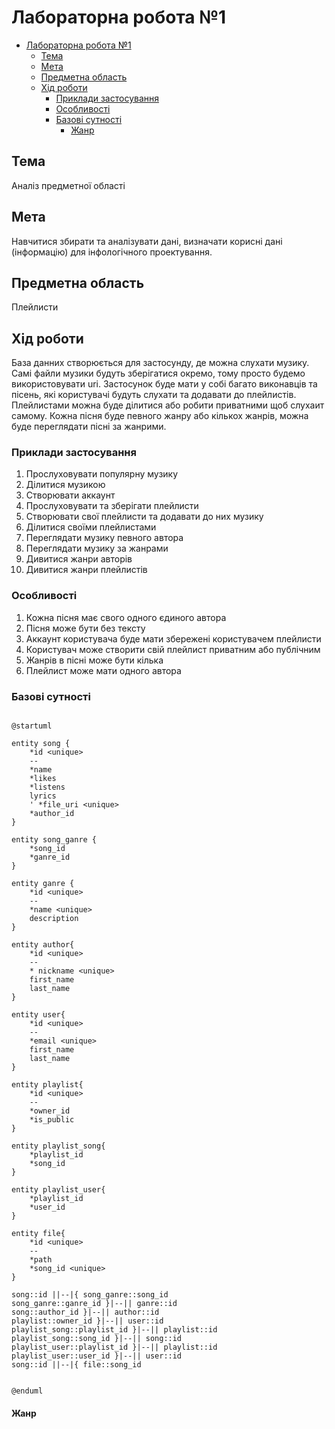 # Лабораторна робота №1

- [Лабораторна робота №1](#лабораторна-робота-1)
  - [Тема](#тема)
  - [Мета](#мета)
  - [Предметна область](#предметна-область)
  - [Хід роботи](#хід-роботи)
    - [Приклади застосування](#приклади-застосування)
    - [Особливості](#особливості)
    - [Базові сутності](#базові-сутності)
      - [Жанр](#жанр)

## Тема

Аналіз предметної області

## Мета

Навчитися збирати та аналізувати дані, визначати корисні дані
(інформацію) для інфологічного проектування.

## Предметна область

Плейлисти

## Хід роботи

База данних створюється для застосунду, де можна слухати музику. Самі файли музики будуть зберігатися окремо, тому просто будемо використовувати uri. Застосунок буде мати у собі багато виконавців та пісень, які користувачі будуть слухати та додавати до плейлистів. Плейлистами можна буде ділитися або робити приватними щоб слухаит самому. Кожна пісня буде певного жанру або кількох жанрів, можна буде переглядати пісні за жанрими.

### Приклади застосування

1. Прослуховувати популярну музику
2. Ділитися музикою
3. Створювати аккаунт
4. Прослуховувати та зберігати плейлисти
5. Створювати свої плейлисти та додавати до них музику
6. Ділитися своїми плейлистами
7. Переглядати музику певного автора
8. Переглядати музику за жанрами
9. Дивитися жанри авторів
10. Дивитися жанри плейлистів

### Особливості

1. Кожна пісня має свого одного єдиного автора
2. Пісня може бути без тексту
3. Аккаунт користувача буде мати збережені користувачем плейлисти
4. Користувач може створити свій плейлист приватним або публічним
5. Жанрів в пісні може бути кілька
6. Плейлист може мати одного автора

### Базові сутності

```plantuml

@startuml

entity song {
    *id <unique>
    --
    *name
    *likes
    *listens
    lyrics
    ' *file_uri <unique>
    *author_id
}

entity song_ganre {
    *song_id 
    *ganre_id
}

entity ganre {
    *id <unique>
    --
    *name <unique>
    description
}

entity author{
    *id <unique>
    --
    * nickname <unique>
    first_name
    last_name
}

entity user{
    *id <unique>
    --
    *email <unique>
    first_name
    last_name
}

entity playlist{
    *id <unique>
    --
    *owner_id
    *is_public
}

entity playlist_song{
    *playlist_id
    *song_id
}

entity playlist_user{
    *playlist_id
    *user_id
}

entity file{
    *id <unique>
    --
    *path
    *song_id <unique>
}

song::id ||--|{ song_ganre::song_id
song_ganre::ganre_id }|--|| ganre::id
song::author_id }|--|| author::id
playlist::owner_id }|--|| user::id
playlist_song::playlist_id }|--|| playlist::id
playlist_song::song_id }|--|| song::id
playlist_user::playlist_id }|--|| playlist::id
playlist_user::user_id }|--|| user::id
song::id ||--|{ file::song_id


@enduml
```

#### Жанр